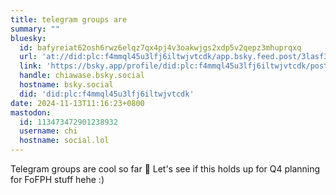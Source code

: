 ```yaml
---
title: telegram groups are
summary: ""
bluesky:
  id: bafyreiat62osh6rwz6elqz7qx4pj4v3oakwjgs2xdp5v2qepz3mhuprqxq
  url: 'at://did:plc:f4mmql45u3lfj6iltwjvtcdk/app.bsky.feed.post/3lasf3aofea2j'
  link: 'https://bsky.app/profile/did:plc:f4mmql45u3lfj6iltwjvtcdk/post/3lasf3aofea2j'
  handle: chiawase.bsky.social
  hostname: bsky.social
  did: 'did:plc:f4mmql45u3lfj6iltwjvtcdk'
date: 2024-11-13T11:16:23+0800
mastodon:
  id: 113473472901238932
  username: chi
  hostname: social.lol
---
```


Telegram groups are cool so far 🤔 Let's see if this holds up for Q4 planning for FoFPH stuff hehe :)
